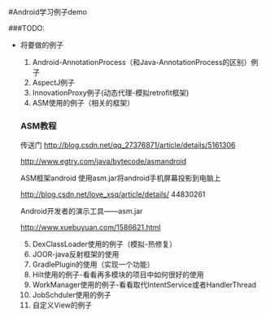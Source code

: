 #Android学习例子demo

###TODO:
* 将要做的例子

   1. Android-AnnotationProcess（和Java-AnnotationProcess的区别）例子
   2. AspectJ例子
   3. InnovationProxy例子(动态代理-模拟retrofit框架)
   4. ASM使用的例子（相关的框架）
   ### ASM教程
   传送门http://blog.csdn.net/qq_27376871/article/details/5161306
	http://www.egtry.com/java/bytecode/asmandroid 	ASM框架android 使用asm.jar将android手机屏幕投影到电脑上
		http://blog.csdn.net/love_xsq/article/details/		44830261	Android开发者的演示工具——asm.jar
	
	http://www.xuebuyuan.com/1586621.html
	
   5. DexClassLoader使用的例子（模拟-热修复）
   6. JOOR-java反射框架的使用
   7. GradlePlugin的使用（实现一个功能）
   8. Hilt使用的例子-看看再多模块的项目中如何很好的使用
   9. WorkManager使用的例子-看看取代IntentService或者HandlerThread
   10. JobSchduler使用的例子
   11. 自定义View的例子
   

